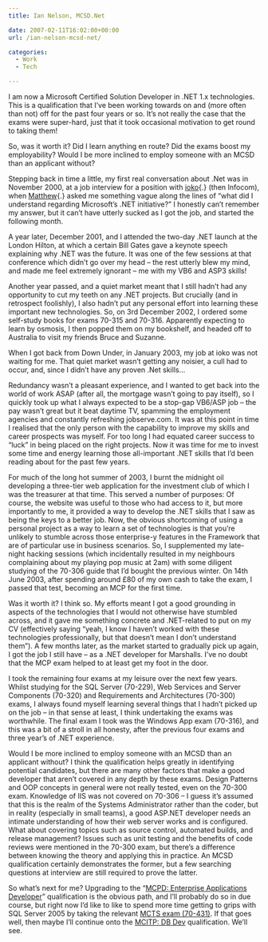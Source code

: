```yaml
---
title: Ian Nelson, MCSD.Net

date: 2007-02-11T16:02:00+00:00
url: /ian-nelson-mcsd-net/

categories:
  - Work
  - Tech

---
```

<!--kg-card-begin: html-->

I am now a Microsoft Certified Solution Developer in .NET 1.x technologies. This is a qualification that I’ve been working towards on and (more often than not) off for the past four years or so. It’s not really the case that the exams were super-hard, just that it took occasional motivation to get round to taking them!

So, was it worth it?  Did I learn anything en route?  Did the exams boost my employability?  Would I be more inclined to employ someone with an MCSD than an applicant without?

Stepping back in time a little, my first real conversation about .Net was in November 2000, at a job interview for a position with [ioko][1]{.} (then Infocom), when [Matthew][2]{.} asked me something vague along the lines of “what did I understand regarding Microsoft’s .NET initiative?”  I honestly can’t remember my answer, but it can’t have utterly sucked as I got the job, and started the following month.

A year later, December 2001, and I attended the two-day .NET launch at the London Hilton, at which a certain Bill Gates gave a keynote speech explaining why .NET was the future. It was one of the few sessions at that conference which didn’t go over my head – the rest utterly blew my mind, and made me feel extremely ignorant – me with my VB6 and ASP3 skills!

Another year passed, and a quiet market meant that I still hadn’t had any opportunity to cut my teeth on any .NET projects. But crucially (and in retrospect foolishly), I also hadn’t put any personal effort into learning these important new technologies. So, on 3rd December 2002, I ordered some self-study books for exams 70-315 and 70-316. Apparently expecting to learn by osmosis, I then popped them on my bookshelf, and headed off to Australia to visit my friends Bruce and Suzanne.

When I got back from Down Under, in January 2003, my job at ioko was not waiting for me. That quiet market wasn’t getting any noisier, a cull had to occur, and, since I didn’t have any proven .Net skills…

Redundancy wasn’t a pleasant experience, and I wanted to get back into the world of work ASAP (after all, the mortgage wasn’t going to pay itself), so I quickly took up what I always expected to be a stop-gap VB6/ASP job – the pay wasn’t great but it beat daytime TV, spamming the employment agencies and constantly refreshing jobserve.com. It was at this point in time I realised that the only person with the capability to improve my skills and career prospects was myself. For too long I had equated career success to “luck” in being placed on the right projects. Now it was time for me to invest some time and energy learning those all-important .NET skills that I’d been reading about for the past few years.

For much of the long hot summer of 2003, I burnt the midnight oil developing a three-tier web application for the investment club of which I was the treasurer at that time. This served a number of purposes:  Of course, the website was useful to those who had access to it, but more importantly to me, it provided a way to develop the .NET skills that I saw as being the keys to a better job. Now, the obvious shortcoming of using a personal project as a way to learn a set of technologies is that you’re unlikely to stumble across those enterprise-y features in the Framework that are of particular use in business scenarios. So, I supplemented my late-night hacking sessions (which incidentally resulted in my neighbours complaining about my playing pop music at 2am) with some diligent studying of the 70-306 guide that I’d bought the previous winter. On 14th June 2003, after spending around £80 of my own cash to take the exam, I passed that test, becoming an MCP for the first time.

Was it worth it?  I think so. My efforts meant I got a good grounding in aspects of the technologies that I would not otherwise have stumbled across, and it gave me something concrete and .NET-related to put on my CV (effectively saying “yeah, I know I haven’t worked with these technologies professionally, but that doesn’t mean I don’t understand them”). A few months later, as the market started to gradually pick up again, I got the job I still have – as a .NET developer for Marshalls. I’ve no doubt that the MCP exam helped to at least get my foot in the door.

I took the remaining four exams at my leisure over the next few years. Whilst studying for the SQL Server (70-229), Web Services and Server Components (70-320) and Requirements and Architectures (70-300) exams, I always found myself learning several things that I hadn’t picked up on the job – in that sense at least, I think undertaking the exams was worthwhile. The final exam I took was the Windows App exam (70-316), and this was a bit of a stroll in all honesty, after the previous four exams and three year’s of .NET experience.

Would I be more inclined to employ someone with an MCSD than an applicant without?  I think the qualification helps greatly in identifying potential candidates, but there are many other factors that make a good developer that aren’t covered in any depth by these exams. Design Patterns and OOP concepts in general were not really tested, even on the 70-300 exam. Knowledge of IIS was not covered on 70-306 – I guess it’s assumed that this is the realm of the Systems Administrator rather than the coder, but in reality (especially in small teams), a good ASP.NET developer needs an intimate understanding of how their web server works and is configured. What about covering topics such as source control, automated builds, and release management?  Issues such as unit testing and the benefits of code reviews were mentioned in the 70-300 exam, but there’s a difference between knowing the theory and applying this in practice. An MCSD qualification certainly demonstrates the former, but a few searching questions at interview are still required to prove the latter.

So what’s next for me?  Upgrading to the “[MCPD: Enterprise Applications Developer][3]” qualification is the obvious path, and I’ll probably do so in due course, but right now I’d like to like to spend more time getting to grips with SQL Server 2005 by taking the relevant [MCTS exam (70-431)][4]. If that goes well, then maybe I’ll continue onto the [MCITP: DB Dev][5] qualification. We’ll see.

<!--kg-card-end: html-->

 [1]: http://www.ioko.com
 [2]: http://www.farend.co.uk/
 [3]: http://www.microsoft.com/learning/developer/eadev.mspx
 [4]: http://www.microsoft.com/learning/mcp/mcts/sql/default.mspx
 [5]: http://www.microsoft.com/learning/mcp/mcitp/dbdev/default.mspx